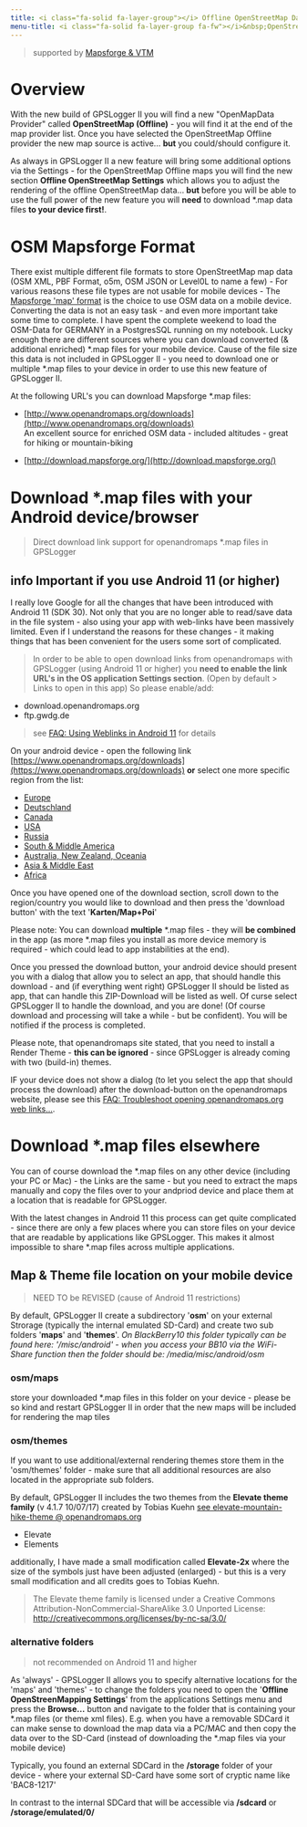 ```yaml
---
title: <i class="fa-solid fa-layer-group"></i> Offline OpenStreetMap Data
menu-title: <i class="fa-solid fa-layer-group fa-fw"></i>&nbsp;OpenStreetMap
---
```

>supported by [Mapsforge & VTM](http://mapsforge.org/)

# Overview
With the new build of GPSLogger II you will find a new "OpenMapData Provider" called **OpenStreetMap (Offline)** - you
will find it at the end of the map provider list. Once you have selected the OpenStreetMap Offline provider the new map
source is active... **but** you could/should configure it.

As always in GPSLogger II a new feature will bring some additional options via the Settings - for the OpenStreetMap
Offline maps you will find the new section **Offline OpenStreetMap Settings** which allows you to adjust the rendering
of the offline OpenStreetMap data... **but** before you will be able to use the full power of the new feature you will
**need** to download *.map data files **to your device first!**.

# OSM Mapsforge Format
There exist multiple different file formats to store OpenStreetMap map data (OSM XML, PBF Format, o5m, OSM JSON or
Level0L to name a few) - For various reasons these file types are not usable for mobile devices - The 
[Mapsforge 'map' format](http://www.mapsforge.org/) is the choice to use OSM data on a mobile device. Converting
the data is not an easy task - and even more important take some time to complete. I have spent the complete weekend to
load the OSM-Data for GERMANY in a PostgresSQL running on my notebook. Lucky enough there are different sources where
you can download converted (& additional enriched) *.map files for your mobile device. Cause of the file size this data
is not included in GPSLogger II - you need to download one or multiple *.map files to your device in order to use this
new feature of GPSLogger II.

At the following URL's you can download Mapsforge *.map files:
- [http://www.openandromaps.org/downloads](http://www.openandromaps.org/downloads)
  <br/>An excellent source for enriched OSM data - included altitudes - great for hiking or mountain-biking
 
- [http://download.mapsforge.org/](http://download.mapsforge.org/)

# Download *.map files with your Android device/browser
> Direct download link support for openandromaps *.map files in GPSLogger

## <span class="material-icons">info</span> Important if you use Android 11 (or higher)
I really love Google for all the changes that have been introduced with Android 11 (SDK 30). Not only that you are no
longer able to read/save data in the file system - also using your app with web-links have been massively limited. 
Even if I understand the reasons for these changes - it making things that has been convenient for the users some sort
of complicated.
> In order to be able to open download links from openandromaps with GPSLogger (using Android 11 or higher) you **need
> to enable the link URL's in the OS application Settings section**. (Open by default > Links to open in this app) So
> please enable/add:
- download.openandromaps.org
- ftp.gwdg.de
> 
> see [FAQ: Using Weblinks in Android 11](../9999-faq/#weblinks-sdk30) for details

On your android device - open the following link
[https://www.openandromaps.org/downloads](https://www.openandromaps.org/downloads) **or** select one more specific
region from the list:
- [Europe](https://www.openandromaps.org/downloads/europe)
- [Deutschland](https://www.openandromaps.org/downloads/deutschland)
- [Canada](https://www.openandromaps.org/downloads/canada)
- [USA](https://www.openandromaps.org/downloads/usa)
- [Russia](https://www.openandromaps.org/downloads/russlan)
- [South & Middle America](https://www.openandromaps.org/downloads/sued-und-mittelamerika)
- [Australia, New Zealand, Oceania](https://www.openandromaps.org/downloads/australien-neuseeland-ozeanien)
- [Asia & Middle East](https://www.openandromaps.org/downloads/asia-middle-east)
- [Africa](https://www.openandromaps.org/downloads/africa)

Once you have opened one of the download section, scroll down to the region/country you would like to download and then
press the 'download button' with the text '**Karten/Map+Poi**'

Please note: You can download **multiple** *.map files - they will **be combined** in the app (as more *.map files you
install as more device memory is required - which could lead to app instabilities at the end).

Once you pressed the download button, your android device should present you with a dialog that allow you to select an
app, that should handle this download - and (if everything went right) GPSLogger II should be listed as app, that can
handle this ZIP-Download will be listed as well. Of curse select GPSLogger II to handle the download, and you are done!
(Of course download and processing will take a while - but be confident). You will be notified if the process is
completed.

Please note, that openandromaps site stated, that you need to install a Render Theme - **this can be ignored** - since
GPSLogger is already coming with two (build-in) themes.

IF your device does not show a dialog (to let you select the app that should process the download) after the
download-button on the openandromaps website, please see this
[FAQ: Troubleshoot opening openandromaps.org web links...](../9999-faq/#openopenandro).

# Download *.map files elsewhere
You can of course download the *.map files on any other device (including your PC or Mac) - the Links are the same - but
you need to extract the maps manually and copy the files over to your andpriod device and place them at a location that
is readable for GPSLogger.

With the latest changes in Android 11 this process can get quite complicated - since there are only a few places where
you can store files on your device that are readable by applications like GPSLogger. This makes it almost impossible to
share *.map files across multiple applications.

## Map & Theme file location on your mobile device
> NEED TO be REVISED (cause of Android 11 restrictions)

By default, GPSLogger II create a subdirectory '**osm**' on your external Strorage (typically the internal emulated
SD-Card) and create two sub folders '**maps**' and '**themes**'.
_On BlackBerry10 this folder typically can be found here: '/misc/android' - when you access your BB10 via the
WiFi-Share function then the folder should be: /media/misc/android/osm_

### osm/maps
store your downloaded *.map files in this folder on your device - please be so kind and restart GPSLogger II in order
that the new maps will be included for rendering the map tiles

### osm/themes
If you want to use additional/external rendering themes store them in the 'osm/themes' folder - make sure that all
additional resources are also located in the appropriate sub folders.

By default, GPSLogger II includes the two themes from the **Elevate theme family** (v 4.1.7 10/07/17) created by Tobias
Kuehn
[see elevate-mountain-hike-theme @ openandromaps.org](http://www.openandromaps.org/en/legend/elevate-mountain-hike-theme)
- Elevate
- Elements

additionally, I have made a small modification called **Elevate-2x** where the size of the symbols just have been
adjusted (enlarged) - but this is a very small modification and all credits goes to Tobias Kuehn.
> The Elevate theme family is licensed under a Creative Commons Attribution-NonCommercial-ShareAlike 3.0 Unported
> License: http://creativecommons.org/licenses/by-nc-sa/3.0/

### alternative folders
>not recommended on Android 11 and higher
 
As 'always' - GPSLogger II allows you to specify alternative locations for the 'maps' and 'themes' - to change the
folders you need to open the '**Offline OpenStreenMapping Settings**' from the applications Settings menu and press
the **Browse...** button and navigate to the folder that is containing your *.map files (or theme xml files). E.g. when
you have a removable SDCard it can make sense to download the map data via a PC/MAC and then copy the data over to the
SD-Card (instead of downloading the *.map files via your mobile device)

Typically, you found an external SDCard in the **/storage** folder of your device - where your external SD-Card have
some sort of cryptic name like 'BAC8-1217'

In contrast to the internal SDCard that will be accessible via **/sdcard** or **/storage/emulated/0/**